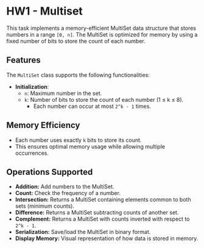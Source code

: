 # HW1 - Multiset

This task implements a memory-efficient MultiSet data structure that stores numbers in a range `[0, n]`. The MultiSet is optimized for memory by using a fixed number of bits to store the count of each number.

## Features

The `MultiSet` class supports the following functionalities:

- **Initialization**:
  - `n`: Maximum number in the set.
  - `k`: Number of bits to store the count of each number (1 ≤ k ≤ 8).  
    - Each number can occur at most `2^k - 1` times.


## Memory Efficiency

- Each number uses exactly `k` bits to store its count.
- This ensures optimal memory usage while allowing multiple occurrences.

## Operations Supported

- **Addition:** Add numbers to the MultiSet.
- **Count:** Check the frequency of a number.
- **Intersection:** Returns a MultiSet containing elements common to both sets (minimum counts).
- **Difference:** Returns a MultiSet subtracting counts of another set.
- **Complement:** Returns a MultiSet with counts inverted with respect to `2^k - 1`.
- **Serialization:** Save/load the MultiSet in binary format.
- **Display Memory:** Visual representation of how data is stored in memory.

